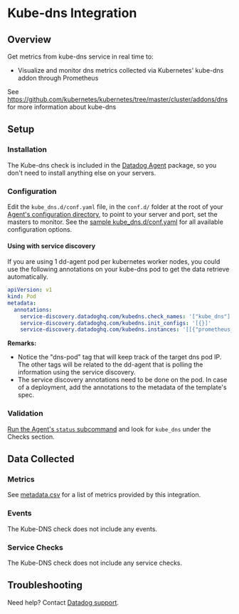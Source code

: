 # Kube-dns Integration

## Overview

Get metrics from kube-dns service in real time to:

- Visualize and monitor dns metrics collected via Kubernetes' kube-dns addon
  through Prometheus

See https://github.com/kubernetes/kubernetes/tree/master/cluster/addons/dns for
more information about kube-dns

## Setup

### Installation

The Kube-dns check is included in the [Datadog Agent][1] package, so you don't need to install anything else on your servers.

### Configuration

Edit the `kube_dns.d/conf.yaml` file, in the `conf.d/` folder at the root of your [Agent's configuration directory][2], to point to your server and port, set the masters to monitor. See the [sample kube_dns.d/conf.yaml][3] for all available configuration options.

#### Using with service discovery

If you are using 1 dd-agent pod per kubernetes worker nodes, you could use the
following annotations on your kube-dns pod to get the data retrieve
automatically.

```yaml
apiVersion: v1
kind: Pod
metadata:
  annotations:
    service-discovery.datadoghq.com/kubedns.check_names: '["kube_dns"]'
    service-discovery.datadoghq.com/kubedns.init_configs: '[{}]'
    service-discovery.datadoghq.com/kubedns.instances: '[[{"prometheus_endpoint":"http://%%host%%:10055/metrics", "tags":["dns-pod:%%host%%"]}]]'
```

**Remarks:**

- Notice the "dns-pod" tag that will keep track of the target dns pod IP. The other tags will be related to the dd-agent that is polling the information using the service discovery.
- The service discovery annotations need to be done on the pod. In case of a deployment, add the annotations to the metadata of the template's spec.

### Validation

[Run the Agent's `status` subcommand][4] and look for `kube_dns` under the Checks section.

## Data Collected

### Metrics

See [metadata.csv][5] for a list of metrics provided by this integration.

### Events

The Kube-DNS check does not include any events.

### Service Checks

The Kube-DNS check does not include any service checks.

## Troubleshooting

Need help? Contact [Datadog support][6].

[1]: https://app.datadoghq.com/account/settings#agent
[2]: https://docs.datadoghq.com/agent/guide/agent-configuration-files/#agent-configuration-directory
[3]: https://github.com/DataDog/integrations-core/blob/master/kube_dns/datadog_checks/kube_dns/data/conf.yaml.example
[4]: https://docs.datadoghq.com/agent/guide/agent-commands/#agent-status-and-information
[5]: https://github.com/DataDog/integrations-core/blob/master/kube_dns/metadata.csv
[6]: https://docs.datadoghq.com/help/
